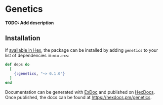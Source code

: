 # Genetics

**TODO: Add description**

## Installation

If [available in Hex](https://hex.pm/docs/publish), the package can be installed
by adding `genetics` to your list of dependencies in `mix.exs`:

```elixir
def deps do
  [
    {:genetics, "~> 0.1.0"}
  ]
end
```

Documentation can be generated with [ExDoc](https://github.com/elixir-lang/ex_doc)
and published on [HexDocs](https://hexdocs.pm). Once published, the docs can
be found at <https://hexdocs.pm/genetics>.

